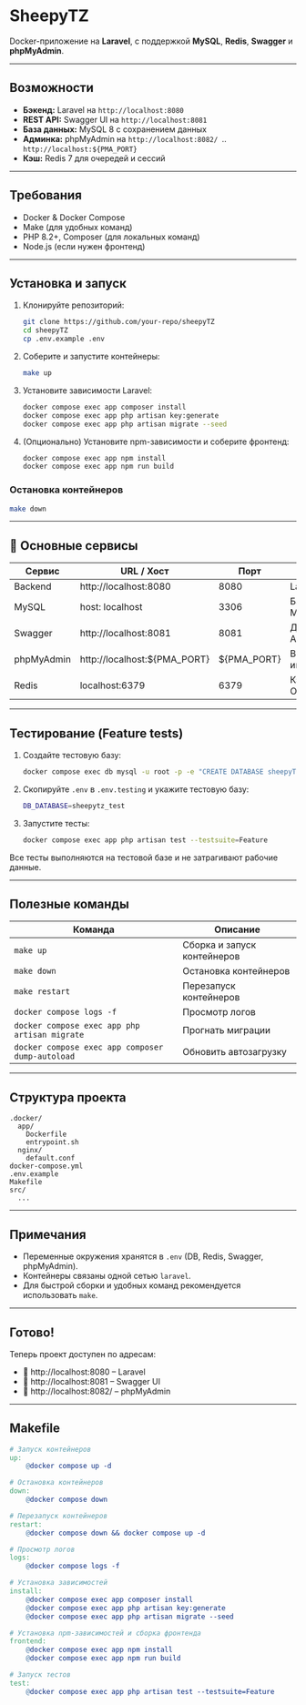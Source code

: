 # SheepyTZ

Docker-приложение на **Laravel**, с поддержкой **MySQL**, **Redis**, **Swagger** и **phpMyAdmin**.

---

##  Возможности

- **Бэкенд:** Laravel на `http://localhost:8080`
- **REST API:** Swagger UI на `http://localhost:8081`
- **База данных:** MySQL 8 с сохранением данных
- **Админка:** phpMyAdmin на `http://localhost:8082/ `.. `http://localhost:${PMA_PORT}`  
- **Кэш:** Redis 7 для очередей и сессий

---

##  Требования

- Docker & Docker Compose
- Make (для удобных команд)
- PHP 8.2+, Composer (для локальных команд)
- Node.js (если нужен фронтенд)

---

##  Установка и запуск

1. Клонируйте репозиторий:
   ```bash
   git clone https://github.com/your-repo/sheepyTZ
   cd sheepyTZ
   cp .env.example .env
   ```

2. Соберите и запустите контейнеры:
   ```bash
   make up
   ```

3. Установите зависимости Laravel:
   ```bash
   docker compose exec app composer install
   docker compose exec app php artisan key:generate
   docker compose exec app php artisan migrate --seed
   ```

4. (Опционально) Установите npm-зависимости и соберите фронтенд:
   ```bash
   docker compose exec app npm install
   docker compose exec app npm run build
   ```

###  Остановка контейнеров
```bash
make down
```

---

## 🔧 Основные сервисы

| Сервис       | URL / Хост                | Порт         | Описание              |
|--------------|---------------------------|--------------|-----------------------|
| Backend      | http://localhost:8080     | 8080         | Laravel API           |
| MySQL        | host: localhost           | 3306         | База данных MySQL     |
| Swagger      | http://localhost:8081     | 8081         | Документация API      |
| phpMyAdmin   | http://localhost:${PMA_PORT} | ${PMA_PORT} | Веб-интерфейс БД      |
| Redis        | localhost:6379            | 6379         | Кэш / Очереди         |

---

##  Тестирование (Feature tests)

1. Создайте тестовую базу:
   ```bash
   docker compose exec db mysql -u root -p -e "CREATE DATABASE sheepyTZ_test;"
   ```

2. Скопируйте `.env` в `.env.testing` и укажите тестовую базу:
   ```bash
   DB_DATABASE=sheepytz_test
   ```

3. Запустите тесты:
   ```bash
   docker compose exec app php artisan test --testsuite=Feature
   ```

Все тесты выполняются на тестовой базе и не затрагивают рабочие данные.

---

##  Полезные команды

| Команда                                      | Описание                          |
|----------------------------------------------|-----------------------------------|
| `make up`                                    | Сборка и запуск контейнеров       |
| `make down`                                  | Остановка контейнеров             |
| `make restart`                               | Перезапуск контейнеров            |
| `docker compose logs -f`                     | Просмотр логов                    |
| `docker compose exec app php artisan migrate` | Прогнать миграции                 |
| `docker compose exec app composer dump-autoload` | Обновить автозагрузку         |

---

##  Структура проекта

```
.docker/
  app/
    Dockerfile
    entrypoint.sh
  nginx/
    default.conf
docker-compose.yml
.env.example
Makefile
src/
  ...
```

---

##  Примечания

- Переменные окружения хранятся в `.env` (DB, Redis, Swagger, phpMyAdmin).
- Контейнеры связаны одной сетью `laravel`.
- Для быстрой сборки и удобных команд рекомендуется использовать `make`.

---

##  Готово!

Теперь проект доступен по адресам:

- 🔗 http://localhost:8080 – Laravel
- 🔗 http://localhost:8081 – Swagger UI
- 🔗 http://localhost:8082/ – phpMyAdmin

---

##  Makefile

```makefile
# Запуск контейнеров
up:
	@docker compose up -d

# Остановка контейнеров
down:
	@docker compose down

# Перезапуск контейнеров
restart:
	@docker compose down && docker compose up -d

# Просмотр логов
logs:
	@docker compose logs -f

# Установка зависимостей
install:
	@docker compose exec app composer install
	@docker compose exec app php artisan key:generate
	@docker compose exec app php artisan migrate --seed

# Установка npm-зависимостей и сборка фронтенда
frontend:
	@docker compose exec app npm install
	@docker compose exec app npm run build

# Запуск тестов
test:
	@docker compose exec app php artisan test --testsuite=Feature
```